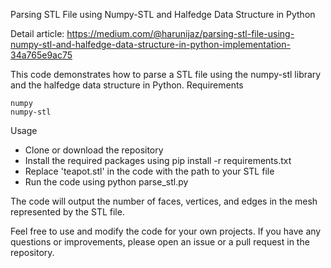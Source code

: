 Parsing STL File using Numpy-STL and Halfedge Data Structure in Python

Detail article: https://medium.com/@harunijaz/parsing-stl-file-using-numpy-stl-and-halfedge-data-structure-in-python-implementation-34a765e9ac75 

This code demonstrates how to parse a STL file using the numpy-stl library and the halfedge data structure in Python.
Requirements

    numpy
    numpy-stl

Usage

   * Clone or download the repository
   * Install the required packages using pip install -r requirements.txt
   * Replace 'teapot.stl' in the code with the path to your STL file
   * Run the code using python parse_stl.py

The code will output the number of faces, vertices, and edges in the mesh represented by the STL file.

Feel free to use and modify the code for your own projects. If you have any questions or improvements, please open an issue or a pull request in the repository.
